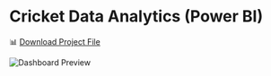 # Cricket Data Analytics (Power BI)

📊 [Download Project File](./Gurushith%20Cricket%20DB.pbix)

![Dashboard Preview](./cricket-dashboard.png)
